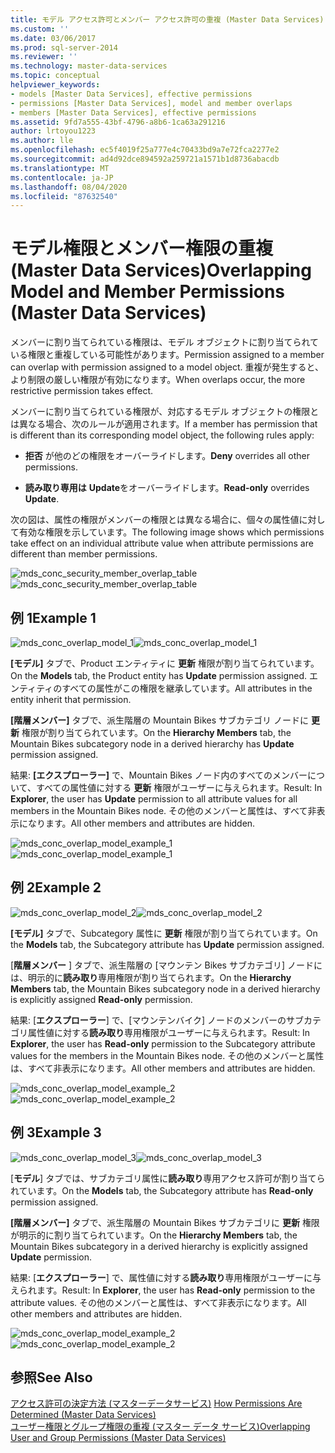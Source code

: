 ```yaml
---
title: モデル アクセス許可とメンバー アクセス許可の重複 (Master Data Services) | Microsoft Docs
ms.custom: ''
ms.date: 03/06/2017
ms.prod: sql-server-2014
ms.reviewer: ''
ms.technology: master-data-services
ms.topic: conceptual
helpviewer_keywords:
- models [Master Data Services], effective permissions
- permissions [Master Data Services], model and member overlaps
- members [Master Data Services], effective permissions
ms.assetid: 9fd7a555-43bf-4796-a8b6-1ca63a291216
author: lrtoyou1223
ms.author: lle
ms.openlocfilehash: ec5f4019f25a777e4c70433bd9a7e72fca2277e2
ms.sourcegitcommit: ad4d92dce894592a259721a1571b1d8736abacdb
ms.translationtype: MT
ms.contentlocale: ja-JP
ms.lasthandoff: 08/04/2020
ms.locfileid: "87632540"
---
```

# <a name="overlapping-model-and-member-permissions-master-data-services"></a><span data-ttu-id="afd5a-102">モデル権限とメンバー権限の重複 (Master Data Services)</span><span class="sxs-lookup"><span data-stu-id="afd5a-102">Overlapping Model and Member Permissions (Master Data Services)</span></span>
  <span data-ttu-id="afd5a-103">メンバーに割り当てられている権限は、モデル オブジェクトに割り当てられている権限と重複している可能性があります。</span><span class="sxs-lookup"><span data-stu-id="afd5a-103">Permission assigned to a member can overlap with permission assigned to a model object.</span></span> <span data-ttu-id="afd5a-104">重複が発生すると、より制限の厳しい権限が有効になります。</span><span class="sxs-lookup"><span data-stu-id="afd5a-104">When overlaps occur, the more restrictive permission takes effect.</span></span>  
  
 <span data-ttu-id="afd5a-105">メンバーに割り当てられている権限が、対応するモデル オブジェクトの権限とは異なる場合、次のルールが適用されます。</span><span class="sxs-lookup"><span data-stu-id="afd5a-105">If a member has permission that is different than its corresponding model object, the following rules apply:</span></span>  
  
-   <span data-ttu-id="afd5a-106">**拒否** が他のどの権限をオーバーライドします。</span><span class="sxs-lookup"><span data-stu-id="afd5a-106">**Deny** overrides all other permissions.</span></span>  
  
-   <span data-ttu-id="afd5a-107">**読み取り専用は** **Update**をオーバーライドします。</span><span class="sxs-lookup"><span data-stu-id="afd5a-107">**Read-only** overrides **Update**.</span></span>  
  
 <span data-ttu-id="afd5a-108">次の図は、属性の権限がメンバーの権限とは異なる場合に、個々の属性値に対して有効な権限を示しています。</span><span class="sxs-lookup"><span data-stu-id="afd5a-108">The following image shows which permissions take effect on an individual attribute value when attribute permissions are different than member permissions.</span></span>  
  
 <span data-ttu-id="afd5a-109">![mds_conc_security_member_overlap_table](../../2014/master-data-services/media/mds-conc-security-member-overlap-table.gif "mds_conc_security_member_overlap_table")</span><span class="sxs-lookup"><span data-stu-id="afd5a-109">![mds_conc_security_member_overlap_table](../../2014/master-data-services/media/mds-conc-security-member-overlap-table.gif "mds_conc_security_member_overlap_table")</span></span>  
  
## <a name="example-1"></a><span data-ttu-id="afd5a-110">例 1</span><span class="sxs-lookup"><span data-stu-id="afd5a-110">Example 1</span></span>  
 <span data-ttu-id="afd5a-111">![mds_conc_overlap_model_1](../../2014/master-data-services/media/mds-conc-overlap-model-1.gif "mds_conc_overlap_model_1")</span><span class="sxs-lookup"><span data-stu-id="afd5a-111">![mds_conc_overlap_model_1](../../2014/master-data-services/media/mds-conc-overlap-model-1.gif "mds_conc_overlap_model_1")</span></span>  
  
 <span data-ttu-id="afd5a-112">**[モデル]** タブで、Product エンティティに **更新** 権限が割り当てられています。</span><span class="sxs-lookup"><span data-stu-id="afd5a-112">On the **Models** tab, the Product entity has **Update** permission assigned.</span></span> <span data-ttu-id="afd5a-113">エンティティのすべての属性がこの権限を継承しています。</span><span class="sxs-lookup"><span data-stu-id="afd5a-113">All attributes in the entity inherit that permission.</span></span>  
  
 <span data-ttu-id="afd5a-114">**[階層メンバー]** タブで、派生階層の Mountain Bikes サブカテゴリ ノードに **更新** 権限が割り当てられています。</span><span class="sxs-lookup"><span data-stu-id="afd5a-114">On the **Hierarchy Members** tab, the Mountain Bikes subcategory node in a derived hierarchy has **Update** permission assigned.</span></span>  
  
 <span data-ttu-id="afd5a-115">結果: **[エクスプローラー]** で、Mountain Bikes ノード内のすべてのメンバーについて、すべての属性値に対する **更新** 権限がユーザーに与えられます。</span><span class="sxs-lookup"><span data-stu-id="afd5a-115">Result: In **Explorer**, the user has **Update** permission to all attribute values for all members in the Mountain Bikes node.</span></span> <span data-ttu-id="afd5a-116">その他のメンバーと属性は、すべて非表示になります。</span><span class="sxs-lookup"><span data-stu-id="afd5a-116">All other members and attributes are hidden.</span></span>  
  
 <span data-ttu-id="afd5a-117">![mds_conc_overlap_model_example_1](../../2014/master-data-services/media/mds-conc-overlap-model-example-1.gif "mds_conc_overlap_model_example_1")</span><span class="sxs-lookup"><span data-stu-id="afd5a-117">![mds_conc_overlap_model_example_1](../../2014/master-data-services/media/mds-conc-overlap-model-example-1.gif "mds_conc_overlap_model_example_1")</span></span>  
  
## <a name="example-2"></a><span data-ttu-id="afd5a-118">例 2</span><span class="sxs-lookup"><span data-stu-id="afd5a-118">Example 2</span></span>  
 <span data-ttu-id="afd5a-119">![mds_conc_overlap_model_2](../../2014/master-data-services/media/mds-conc-overlap-model-2.gif "mds_conc_overlap_model_2")</span><span class="sxs-lookup"><span data-stu-id="afd5a-119">![mds_conc_overlap_model_2](../../2014/master-data-services/media/mds-conc-overlap-model-2.gif "mds_conc_overlap_model_2")</span></span>  
  
 <span data-ttu-id="afd5a-120">**[モデル]** タブで、Subcategory 属性に **更新** 権限が割り当てられています。</span><span class="sxs-lookup"><span data-stu-id="afd5a-120">On the **Models** tab, the Subcategory attribute has **Update** permission assigned.</span></span>  
  
 <span data-ttu-id="afd5a-121">[**階層メンバー** ] タブで、派生階層の [マウンテン Bikes サブカテゴリ] ノードには、明示的に**読み取り**専用権限が割り当てられます。</span><span class="sxs-lookup"><span data-stu-id="afd5a-121">On the **Hierarchy Members** tab, the Mountain Bikes subcategory node in a derived hierarchy is explicitly assigned **Read-only** permission.</span></span>  
  
 <span data-ttu-id="afd5a-122">結果: [**エクスプローラー**] で、[マウンテンバイク] ノードのメンバーのサブカテゴリ属性値に対する**読み取り**専用権限がユーザーに与えられます。</span><span class="sxs-lookup"><span data-stu-id="afd5a-122">Result: In **Explorer**, the user has **Read-only** permission to the Subcategory attribute values for the members in the Mountain Bikes node.</span></span> <span data-ttu-id="afd5a-123">その他のメンバーと属性は、すべて非表示になります。</span><span class="sxs-lookup"><span data-stu-id="afd5a-123">All other members and attributes are hidden.</span></span>  
  
 <span data-ttu-id="afd5a-124">![mds_conc_overlap_model_example_2](../../2014/master-data-services/media/mds-conc-overlap-model-example-2.gif "mds_conc_overlap_model_example_2")</span><span class="sxs-lookup"><span data-stu-id="afd5a-124">![mds_conc_overlap_model_example_2](../../2014/master-data-services/media/mds-conc-overlap-model-example-2.gif "mds_conc_overlap_model_example_2")</span></span>  
  
## <a name="example-3"></a><span data-ttu-id="afd5a-125">例 3</span><span class="sxs-lookup"><span data-stu-id="afd5a-125">Example 3</span></span>  
 <span data-ttu-id="afd5a-126">![mds_conc_overlap_model_3](../../2014/master-data-services/media/mds-conc-overlap-model-3.gif "mds_conc_overlap_model_3")</span><span class="sxs-lookup"><span data-stu-id="afd5a-126">![mds_conc_overlap_model_3](../../2014/master-data-services/media/mds-conc-overlap-model-3.gif "mds_conc_overlap_model_3")</span></span>  
  
 <span data-ttu-id="afd5a-127">[**モデル**] タブでは、サブカテゴリ属性に**読み取り**専用アクセス許可が割り当てられています。</span><span class="sxs-lookup"><span data-stu-id="afd5a-127">On the **Models** tab, the Subcategory attribute has **Read-only** permission assigned.</span></span>  
  
 <span data-ttu-id="afd5a-128">**[階層メンバー]** タブで、派生階層の Mountain Bikes サブカテゴリに **更新** 権限が明示的に割り当てられています。</span><span class="sxs-lookup"><span data-stu-id="afd5a-128">On the **Hierarchy Members** tab, the Mountain Bikes subcategory in a derived hierarchy is explicitly assigned **Update** permission.</span></span>  
  
 <span data-ttu-id="afd5a-129">結果: [**エクスプローラー**] で、属性値に対する**読み取り**専用権限がユーザーに与えられます。</span><span class="sxs-lookup"><span data-stu-id="afd5a-129">Result: In **Explorer**, the user has **Read-only** permission to the attribute values.</span></span> <span data-ttu-id="afd5a-130">その他のメンバーと属性は、すべて非表示になります。</span><span class="sxs-lookup"><span data-stu-id="afd5a-130">All other members and attributes are hidden.</span></span>  
  
 <span data-ttu-id="afd5a-131">![mds_conc_overlap_model_example_2](../../2014/master-data-services/media/mds-conc-overlap-model-example-2.gif "mds_conc_overlap_model_example_2")</span><span class="sxs-lookup"><span data-stu-id="afd5a-131">![mds_conc_overlap_model_example_2](../../2014/master-data-services/media/mds-conc-overlap-model-example-2.gif "mds_conc_overlap_model_example_2")</span></span>  
  
## <a name="see-also"></a><span data-ttu-id="afd5a-132">参照</span><span class="sxs-lookup"><span data-stu-id="afd5a-132">See Also</span></span>  
 <span data-ttu-id="afd5a-133">[アクセス許可の決定方法 &#40;マスターデータサービス&#41;](how-permissions-are-determined-master-data-services.md) </span><span class="sxs-lookup"><span data-stu-id="afd5a-133">[How Permissions Are Determined &#40;Master Data Services&#41;](how-permissions-are-determined-master-data-services.md) </span></span>  
 [<span data-ttu-id="afd5a-134">ユーザー権限とグループ権限の重複 (マスター データ サービス)</span><span class="sxs-lookup"><span data-stu-id="afd5a-134">Overlapping User and Group Permissions &#40;Master Data Services&#41;</span></span>](../../2014/master-data-services/overlapping-user-and-group-permissions-master-data-services.md)  
  
  

